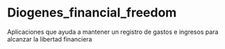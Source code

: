 # Diogenes_financial_freedom
Aplicaciones que ayuda a mantener un registro de gastos e ingresos para alcanzar la libertad financiera
